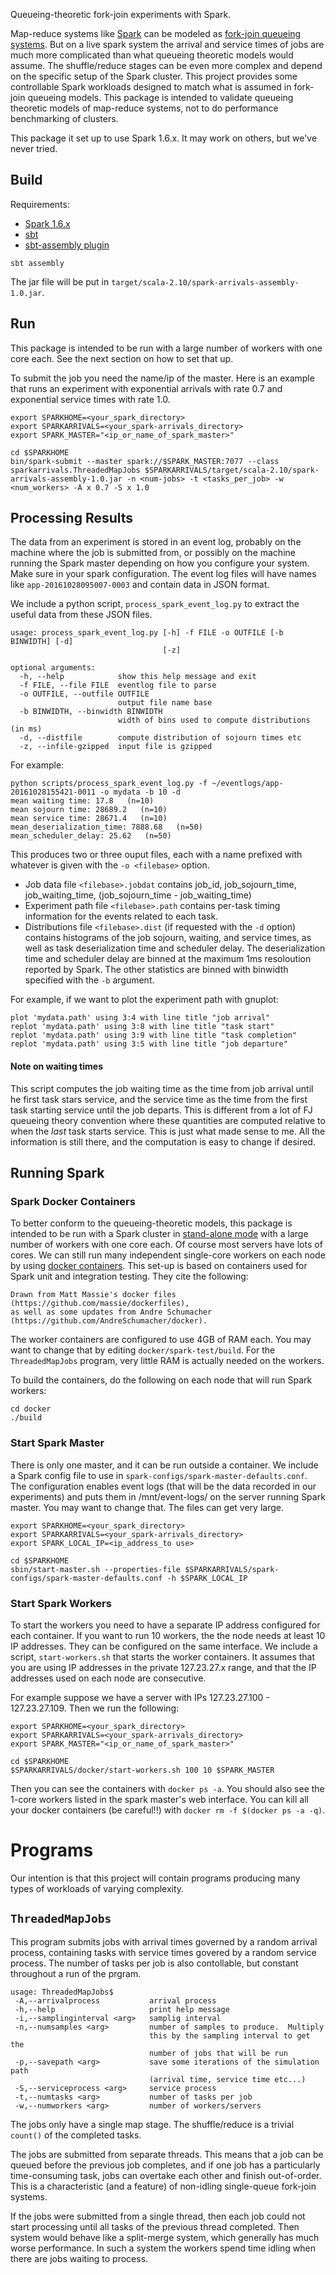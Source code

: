 Queueing-theoretic fork-join experiments with Spark.

Map-reduce systems like [Spark](http://spark.apache.org/) can be modeled as [fork-join queueing systems](https://arxiv.org/abs/1610.06309).  But on a live spark system the arrival and service times of jobs are much more complicated than what queueing theoretic models would assume.  The shuffle/reduce stages can be even more complex and depend on the specific setup of the Spark cluster.  This project provides some controllable Spark workloads designed to match what is assumed in fork-join queueing models.  This package is intended to validate queueing theoretic models of map-reduce systems, not to do performance benchmarking of clusters.

This package it set up to use Spark 1.6.x.  It may work on others, but we've never tried.

## Build

Requirements:
* [Spark 1.6.x](http://spark.apache.org/downloads.html)
* [sbt](http://www.scala-sbt.org/)
* [sbt-assembly plugin](https://github.com/sbt/sbt-assembly)

```
sbt assembly
```

The jar file will be put in `target/scala-2.10/spark-arrivals-assembly-1.0.jar`.


## Run

This package is intended to be run with a large number of workers with one core each.  See the next section on how to set that up.

To submit the job you need the name/ip of the master.  Here is an example that runs an experiment with exponential arrivals with rate 0.7 and exponential service times with rate 1.0.
```
export SPARKHOME=<your_spark_directory>
export SPARKARRIVALS=<your_spark-arrivals_directory>
export SPARK_MASTER="<ip_or_name_of_spark_master>"

cd $SPARKHOME
bin/spark-submit --master spark://$SPARK_MASTER:7077 --class sparkarrivals.ThreadedMapJobs $SPARKARRIVALS/target/scala-2.10/spark-arrivals-assembly-1.0.jar -n <num-jobs> -t <tasks_per_job> -w <num_workers> -A x 0.7 -S x 1.0
```

## Processing Results

The data from an experiment is stored in an event log, probably on the machine where the job is submitted from, or possibly on the machine running the Spark master depending on how you configure your system.  Make sure in your spark configuration.  The event log files will have names like `app-20161028095007-0003` and contain data in JSON format.

We include a python script, `process_spark_event_log.py` to extract the useful data from these JSON files.
```
usage: process_spark_event_log.py [-h] -f FILE -o OUTFILE [-b BINWIDTH] [-d]
                                  [-z]

optional arguments:
  -h, --help            show this help message and exit
  -f FILE, --file FILE  eventlog file to parse
  -o OUTFILE, --outfile OUTFILE
                        output file name base
  -b BINWIDTH, --binwidth BINWIDTH
                        width of bins used to compute distributions (in ms)
  -d, --distfile        compute distribution of sojourn times etc
  -z, --infile-gzipped  input file is gzipped
```

For example:
```
python scripts/process_spark_event_log.py -f ~/eventlogs/app-20161028155421-0011 -o mydata -b 10 -d
mean waiting time: 17.8   (n=10)
mean sojourn time: 28689.2   (n=10)
mean service time: 28671.4   (n=10)
mean_deserialization_time: 7888.68   (n=50)
mean_scheduler_delay: 25.62   (n=50)
```

This produces two or three ouput files, each with a name prefixed with whatever is given with the `-o <filebase>` option.
* Job data file `<filebase>.jobdat` contains job_id, job_sojourn_time, job_waiting_time, (job_sojourn_time - job_waiting_time)
* Experiment path file `<filebase>.path` contains per-task timing information for the events related to each task.
* Distributions file `<filebase>.dist` (if requested with the `-d` option) contains histograms of the job sojourn, waiting, and service times, as well as task deserialization time and scheduler delay.  The deserialization time and scheduler delay are binned at the maximum 1ms resoloution reported by Spark.  The other statistics are binned with binwidth specified with the `-b` argument.

For example, if we want to plot the experiment path with gnuplot:
```
plot 'mydata.path' using 3:4 with line title "job arrival"
replot 'mydata.path' using 3:8 with line title "task start"
replot 'mydata.path' using 3:9 with line title "task completion"
replot 'mydata.path' using 3:5 with line title "job departure"
```

#### Note on waiting times
This script computes the job waiting time as the time from job arrival until he first task stars service, and the service time as the time from the first task starting service until the job departs.  This is different from a lot of FJ queueing theory convention where these quantities are computed relative to when the *last* task starts service.  This is just what made sense to me.  All the information is still there, and the computation is easy to change if desired.


## Running Spark

### Spark Docker Containers

To better conform to the queueing-theoretic models, this package is intended to be run with a Spark cluster in [stand-alone mode](http://spark.apache.org/docs/1.6.2/spark-standalone.html) with a large number of workers with one core each.  Of course most servers have lots of cores.  We can still run many independent single-core workers on each node by using [docker containers](https://www.docker.com/).  This set-up is based on containers used for Spark unit and integration testing.  They cite the following:
```
Drawn from Matt Massie's docker files (https://github.com/massie/dockerfiles),
as well as some updates from Andre Schumacher (https://github.com/AndreSchumacher/docker).
```

The worker containers are configured to use 4GB of RAM each.  You may want to change that by editing `docker/spark-test/build`.  For the `ThreadedMapJobs` program, very little RAM is actually needed on the workers.

To build the containers, do the following on each node that will run Spark workers:
```
cd docker
./build
```

### Start Spark Master

There is only one master, and it can be run outside a container.  We include a Spark config file to use in `spark-configs/spark-master-defaults.conf`.  The configuration enables event logs (that will be the data recorded in our experiments) and puts them in /mnt/event-logs/ on the server running Spark master.  You may want to change that.  The files can get very large.
```
export SPARKHOME=<your_spark_directory>
export SPARKARRIVALS=<your_spark-arrivals_directory>
export SPARK_LOCAL_IP=<ip_address_to use>

cd $SPARKHOME
sbin/start-master.sh --properties-file $SPARKARRIVALS/spark-configs/spark-master-defaults.conf -h $SPARK_LOCAL_IP
```

### Start Spark Workers

To start the workers you need to have a separate IP address configured for each container.  If you want to run 10 workers, the the node needs at least 10 IP addresses.  They can be configured on the same interface.  We include a script, `start-workers.sh` that starts the worker containers.  It assumes that you are using IP addresses in the private 127.23.27.x range, and that the IP addresses used on each node are consecutive.

For example suppose we have a server with IPs 127.23.27.100 - 127.23.27.109.  Then we run the following:

```
export SPARKHOME=<your_spark_directory>
export SPARKARRIVALS=<your_spark-arrivals_directory>
export SPARK_MASTER="<ip_or_name_of_spark_master>"

cd $SPARKHOME
$SPARKARRIVALS/docker/start-workers.sh 100 10 $SPARK_MASTER
```

Then you can see the containers with `docker ps -a`.  You should also see the 1-core workers listed in the spark master's web interface.  You can kill all your docker containers (be careful!!) with `docker rm -f $(docker ps -a -q)`.


# Programs

Our intention is that this project will contain programs producing many types of workloads of varying complexity.

## `ThreadedMapJobs`

This program submits jobs with arrival times governed by a random arrival process, containing tasks with service times govered by a random service process.  The number of tasks per job is also contollable, but constant throughout a run of the prgram.  

```
usage: ThreadedMapJobs$
 -A,--arrivalprocess           arrival process
 -h,--help                     print help message
 -i,--samplinginterval <arg>   samplig interval
 -n,--numsamples <arg>         number of samples to produce.  Multiply
                               this by the sampling interval to get the
                               number of jobs that will be run
 -p,--savepath <arg>           save some iterations of the simulation path
                               (arrival time, service time etc...)
 -S,--serviceprocess <arg>     service process
 -t,--numtasks <arg>           number of tasks per job
 -w,--numworkers <arg>         number of workers/servers
```

The jobs only have a single map stage.  The shuffle/reduce is a trivial `count()` of the completed tasks.

The jobs are submitted from separate threads.  This means that a job can be queued before the previous job completes, and if one job has a particularly time-consuming task, jobs can overtake each other and finish out-of-order.  This is a characteristic (and a feature) of non-idling single-queue fork-join systems.

If the jobs were submitted from a single thread, then each job could not start processing until all tasks of the previous thread completed.  Then system would behave like a split-merge system, which generally has much worse performance.  In such a system the workers spend time idling when there are jobs waiting to process.




